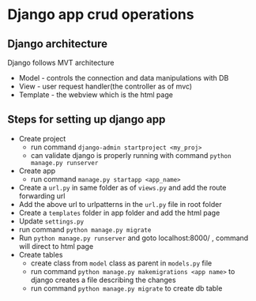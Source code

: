 # Django app crud operations

## Django architecture

Django follows MVT architecture
- Model - controls the connection and data manipulations with DB
- View - user request handler(the controller as of mvc)
- Template - the webview which is the html page

## Steps for setting up django app

- Create project
    - run command ``` django-admin startproject <my_proj> ```
    - can validate django is properly running with command ```python manage.py runserver```
- Create app
    - run command ``` manage.py startapp <app_name> ```
- Create a ```url.py``` in same folder as of ```views.py``` and add the route forwarding url
- Add the above url to urlpatterns in the ```url.py``` file in root folder
- Create a ```templates``` folder in app folder and add the html page
- Update ```settings.py```
- run command ```python manage.py migrate```
- Run ```python manage.py runserver``` and goto localhost:8000/<url path> , command will direct to html page
- Create tables
    - create class from ```model``` class as parent in ```models.py``` file
    - run command ```python manage.py makemigrations <app name>``` to django creates a file describing the changes
    - run command ```python manage.py migrate``` to create db table
